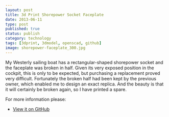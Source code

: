 ```yaml
--- 
layout: post 
title: 3d Print Shorepower Socket Faceplate
date: 2013-06-11
type: post 
published: true 
status: publish
category: technology
tags: [3dprint, 3dmodel, openscad, github]
image: shorepower-faceplate_300.jpg
---
```


My Westerly sailing boat has a rectangular-shaped shorepower socket and
the faceplate was broken in half. Given its very exposed position in the
cockpit, this is only to be expected, but purchasing a replacement
proved very difficult. Fortunately the broken half had been kept by the
previous owner, which enabled me to design an exact replica. And the
beauty is that it will certainly be broken again, so I have printed a
spare.

<!--more-->

For more information please:

   * [View it on GitHub](https://github.com/chrisjrob/shorepower)
